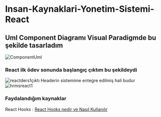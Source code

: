# Insan-Kaynaklari-Yonetim-Sistemi-React
## Uml Component Diagramı Visual Paradigmde bu şekilde tasarladım

![ComponentUml](https://user-images.githubusercontent.com/74687192/121379406-a9e53380-c94c-11eb-9c78-d8b802f1484e.PNG)


### React ilk ödev sonunda başlangıç çıktım bu şekildeydi
![reactders1çıktı](https://user-images.githubusercontent.com/74687192/121173359-68c42500-c861-11eb-879c-fef528b79729.PNG)
Headerin sistemime entegre edilmiş hali budur
![hrmsreact1](https://user-images.githubusercontent.com/74687192/121377703-3bec3c80-c94b-11eb-8710-32e3e54d4f5c.PNG)

### Faydalandığım kaynaklar
React Hooks : [React Hooks nedir ve Nasıl Kullanılır](https://devnot.com/2018/react-hooks-nedir-ve-nasil-kullanilir/)

